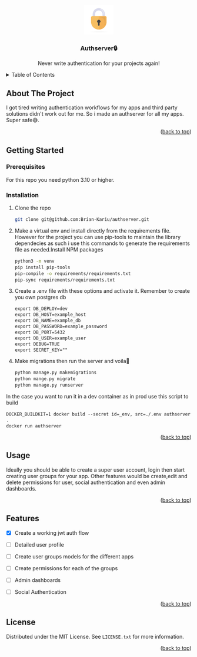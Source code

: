<a name="readme-top"></a>

<br />
<div align="center">
  <a">
    <img src="src/assets/padlock.png" alt="Logo" width="80" height="80">
  </a>

  <h3 align="center">Authserver🔒</h3>

  <p align="center">
    Never write authentication for your projects again!
  </p>
</div>

<details>
  <summary>Table of Contents</summary>
  <ol>
    <li>
      <a href="#about-the-project">About The Project</a>
    </li>
    <li>
      <a href="#getting-started">Getting Started</a>
      <ul>
        <li><a href="#prerequisites">Prerequisites</a></li>
        <li><a href="#installation">Installation</a></li>
      </ul>
    </li>
    <li><a href="#usage">Usage</a></li>
    <li><a href="#roadmap">Roadmap</a></li>
    <li><a href="#license">License</a></li>
  </ol>
</details>

## About The Project

I got tired writing authentication workflows for my apps and third party solutions didn't work out for me. So i made
an authserver for all my apps. Super safe😅.

<p align="right">(<a href="#readme-top">back to top</a>)</p>

## Getting Started
### Prerequisites
For this repo you need python 3.10 or higher.

### Installation

1. Clone the repo

   ```sh
   git clone git@github.com:Brian-Kariu/authserver.git
   ```

2. Make a virtual env and install directly from the requirements file. However for the project you can use pip-tools
to maintain the library dependecies as such i use this commands to generate the requirements file as needed.Install NPM packages

    ```sh
    python3 -m venv
    pip install pip-tools
    pip-compile -o requirements/requirements.txt
    pip-sync requirements/requirements.txt
    ```

3. Create a .env file with these options and activate it. Remember to create you own postgres db

    ```
    export DB_DEPLOY=dev
    export DB_HOST=example_host
    export DB_NAME=example_db
    export DB_PASSWORD=example_password
    export DB_PORT=5432
    export DB_USER=example_user
    export DEBUG=TRUE
    export SECRET_KEY=""
    ```

4. Make migrations then run the server and voila💃

    ```sh
    python manage.py makemigrations
    python mange.py migrate
    python manage.py runserver
    ```
  
In the case you want to run it in a dev container as in prod use this script to build
```
DOCKER_BUILDKIT=1 docker build --secret id=_env, src=./.env authserver .
docker run authserver
```


<p align="right">(<a href="#readme-top">back to top</a>)</p>

## Usage
Ideally you should be able to create a super user account, login then start creating user groups for your app. Other
features would be create,edit and delete permissions for user, social authentication and even admin dashboards.

<p align="right">(<a href="#readme-top">back to top</a>)</p>


## Features
- [x] Create a working jwt auth flow
- [ ] Detailed user profile
- [ ] Create user groups models for the different apps
- [ ] Create permissions for each of the groups
- [ ] Admin dashboards
- [ ] Social Authentication


<p align="right">(<a href="#readme-top">back to top</a>)</p>

## License

Distributed under the MIT License. See `LICENSE.txt` for more information.

<p align="right">(<a href="#readme-top">back to top</a>)</p>
